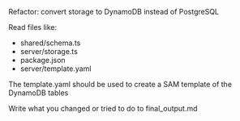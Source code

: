 Refactor: convert storage to DynamoDB instead of PostgreSQL

Read files like:
- shared/schema.ts
- server/storage.ts
- package.json
- server/template.yaml

The template.yaml should be used to create a SAM template of the DynamoDB tables

Write what you changed or tried to do to final_output.md